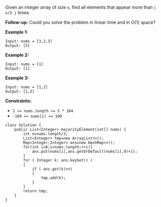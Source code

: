 Given an integer array of size `n`, find all elements that appear more than `⌊ n/3 ⌋` times.

**Follow-up:** Could you solve the problem in linear time and in O(1) space?

 

**Example 1:**

```
Input: nums = [3,2,3]
Output: [3]
```

**Example 2:**

```
Input: nums = [1]
Output: [1]
```

**Example 3:**

```
Input: nums = [1,2]
Output: [1,2]
```

 

**Constraints:**

- `1 <= nums.length <= 5 * 104`
- `-109 <= nums[i] <= 109`

```
class Solution {
    public List<Integer> majorityElement(int[] nums) {
        int n=nums.length/3;
        List<Integer> tmp=new ArrayList<>();
        Map<Integer,Integer> ans=new HashMap<>();
        for(int i=0;i<nums.length;++i){
            ans.put(nums[i],ans.getOrDefault(nums[i],0)+1);
        }
        for ( Integer k: ans.keySet() )
        {
            if ( ans.get(k)>n)
            {
                tmp.add(k);
            }
        }
        return tmp;
    }
}
```

